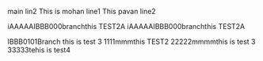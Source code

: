 main lin2
This is mohan line1
This pavan line2

iAAAAAIBBB000branchthis TEST2A
iAAAAAIBBB000branchthis TEST2A

IBBB0101Branch this is test 3
1111mmmthis TEST2
22222mmmmthis is test 3
33333tehis is test4

